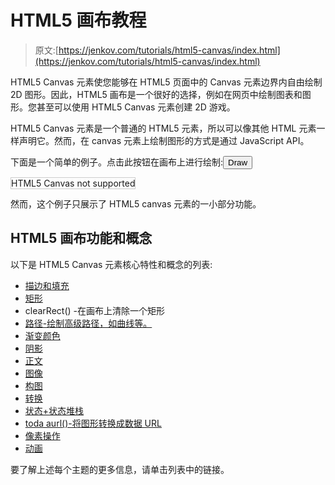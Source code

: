 # HTML5 画布教程

> 原文:[https://jenkov.com/tutorials/html5-canvas/index.html](https://jenkov.com/tutorials/html5-canvas/index.html)

HTML5 Canvas 元素使您能够在 HTML5 页面中的 Canvas 元素边界内自由绘制 2D 图形。因此，HTML5 画布是一个很好的选择，例如在网页中绘制图表和图形。您甚至可以使用 HTML5 Canvas 元素创建 2D 游戏。

HTML5 Canvas 元素是一个普通的 HTML5 元素，所以可以像其他 HTML 元素一样声明它。然而，在 canvas 元素上绘制图形的方式是通过 JavaScript API。

下面是一个简单的例子。点击此按钮在画布上进行绘制:<input id="drawButton" type="button" value="Draw" onclick="drawOnCanvas();">

<canvas id="ex1" width="500" height="150" style="border: 1px solid #cccccc;">HTML5 Canvas not supported</canvas>

然而，这个例子只展示了 HTML5 canvas 元素的一小部分功能。

## HTML5 画布功能和概念

以下是 HTML5 Canvas 元素核心特性和概念的列表:

*   [描边和填充](stroke-fill.html)
*   [矩形](rectangles.html)
*   clearRect() -在画布上清除一个矩形
*   [路径-绘制高级路径，如曲线等。](paths.html)
*   [渐变颜色](gradients.html)
*   [阴影](shadows.html)
*   [正文](text.html)
*   [图像](images.html)
*   [构图](composition.html)
*   [转换](transformation.html)
*   [状态+状态堆栈](state.html)
*   [toda aurl()-将图形转换成数据 URL](todataurl.html)
*   [像素操作](pixels.html)
*   [动画](animation.html)

要了解上述每个主题的更多信息，请单击列表中的链接。